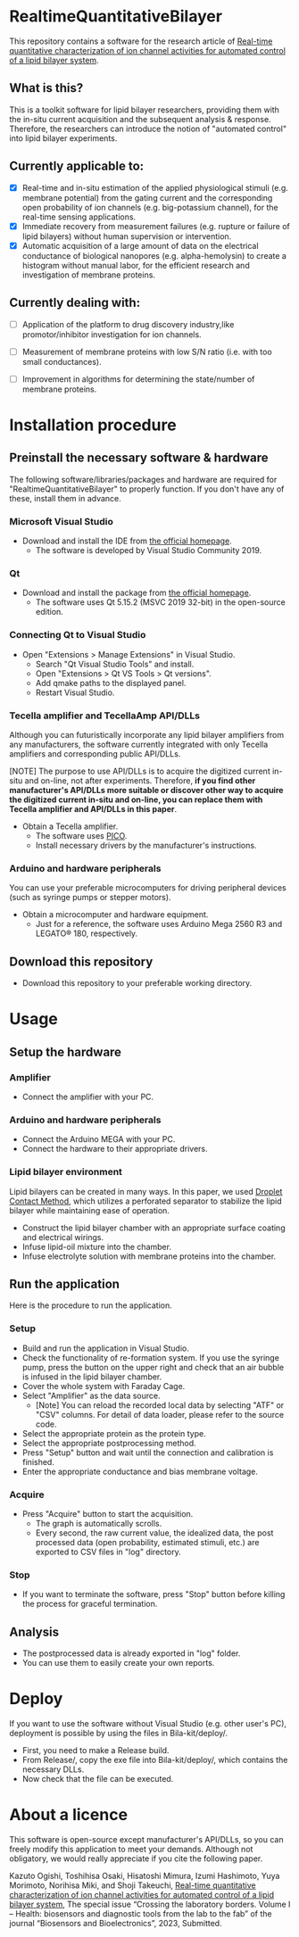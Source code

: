 # RealtimeQuantitativeBilayer
This repository contains a software for the research article of [Real-time quantitative characterization of ion channel activities for automated control of a lipid bilayer system](https://www.journals.elsevier.com/biosensors-and-bioelectronics/forthcoming-special-issues/crossing-the-laboratory-borders-volume-i-health-biosensors-and-diagnostic-tools-from-the-lab-to-the-fab).

## What is this?
This is a toolkit software for lipid bilayer researchers, providing them with the in-situ current acquisition and the subsequent analysis & response. Therefore, the researchers can introduce the notion of "automated control" into lipid bilayer experiments. 

## Currently applicable to:
- [x]  Real-time and in-situ estimation of the applied physiological stimuli (e.g. membrane potential) from the gating current and the corresponding open probability of ion channels (e.g. big-potassium channel), for the real-time sensing applications.
- [x]  Immediate recovery from measurement failures (e.g. rupture or failure of lipid bilayers) without human supervision or intervention.
- [x]  Automatic acquisition of a large amount of data on the electrical conductance of biological nanopores (e.g. alpha-hemolysin) to create a histogram without manual labor, for the efficient research and investigation of membrane proteins.

## Currently dealing with:
- [ ] Application of the platform to drug discovery industry,like promotor/inhibitor investigation for ion channels.
- [ ] Measurement of membrane proteins with low S/N ratio (i.e. with too small conductances).
- [ ] Improvement in algorithms for determining the state/number of membrane proteins.


# Installation procedure

## Preinstall the necessary software & hardware
The following software/libraries/packages and hardware are required for "RealtimeQuantitativeBilayer" to properly function. If you don't have any of these, install them in advance.

### Microsoft Visual Studio
* Download and install the IDE from [the official homepage](https://visualstudio.microsoft.com/ja/vs/).
  * The software is developed by Visual Studio Community 2019.

### Qt
* Download and install the package from [the official homepage](https://www.qt.io/ja-jp/download-open-source).
  * The software uses Qt 5.15.2 (MSVC 2019 32-bit) in the open-source edition.

### Connecting Qt to Visual Studio
* Open "Extensions > Manage Extensions" in Visual Studio.
  * Search "Qt Visual Studio Tools" and install.
  * Open "Extensions > Qt VS Tools > Qt versions".
  * Add qmake paths to the displayed panel.
  * Restart Visual Studio.

### Tecella amplifier and TecellaAmp API/DLLs
Although you can futuristically incorporate any lipid bilayer amplifiers from any manufacturers, the software currently integrated with only Tecella amplifiers and corresponding public API/DLLs.

[NOTE] The purpose to use API/DLLs is to acquire the digitized current in-situ and on-line, not after experiments. Therefore, **if you find other manufacturer's API/DLLs more suitable or discover other way to acquire the digitized current in-situ and on-line, you can replace them with Tecella amplifier and API/DLLs in this paper**. 

* Obtain a Tecella amplifier.
  * The software uses [PICO](http://www.tecella.com/pico.html).
  * Install necessary drivers by the manufacturer's instructions.

### Arduino and hardware peripherals
You can use your preferable microcomputers for driving peripheral devices (such as syringe pumps or stepper motors). 

* Obtain a microcomputer and hardware equipment.
  * Just for a reference, the software uses Arduino Mega 2560 R3 and LEGATO® 180, respectively.

## Download this repository
* Download this repository to your preferable working directory.


# Usage

## Setup the hardware

### Amplifier
* Connect the amplifier with your PC.

### Arduino and hardware peripherals
* Connect the Arduino MEGA with your PC.
* Connect the hardware to their appropriate drivers.

### Lipid bilayer environment
Lipid bilayers can be created in many ways. In this paper, we used [Droplet Contact Method](https://www.nature.com/articles/srep01995), which utilizes a perforated separator to stabilize the lipid bilayer while maintaining ease of operation.
* Construct the lipid bilayer chamber with an appropriate surface coating and electrical wirings.
* Infuse lipid-oil mixture into the chamber.
* Infuse electrolyte solution with membrane proteins into the chamber.

## Run the application
Here is the procedure to run the application.

### Setup
* Build and run the application in Visual Studio.
* Check the functionality of re-formation system.  If you use the syringe pump, press the button on the upper right and check that an air bubble is infused in the lipid bilayer chamber.
* Cover the whole system with Faraday Cage.
* Select "Amplifier" as the data source. 
  * [Note] You can reload the recorded local data by selecting "ATF" or "CSV" columns. For detail of data loader, please refer to the source code.
* Select the appropriate protein as the protein type.
* Select the appropriate postprocessing method.
* Press "Setup" button and wait until the connection and calibration is finished.
* Enter the appropriate conductance and bias membrane voltage.

### Acquire
* Press "Acquire" button to start the acquisition.
  * The graph is automatically scrolls.
  * Every second, the raw current value, the idealized data, the post processed data (open probability, estimated stimuli, etc.) are exported to CSV files in "log" directory.

### Stop
* If you want to terminate the software, press "Stop" button before killing the process for graceful termination.

## Analysis
* The postprocessed data is already exported in "log" folder.
* You can use them to easily create your own reports.


# Deploy
If you want to use the software without Visual Studio (e.g. other user's PC), deployment is possible by using the files in Bila-kit/deploy/.
* First, you need to make a Release build.
* From Release/, copy the exe file into Bila-kit/deploy/, which contains the necessary DLLs.
* Now check that the file can be executed.


# About a licence
This software is open-source except manufacturer's API/DLLs, so you can freely modify this application to meet your demands. Although not obligatory, we would really appreciate if you cite the following paper.

Kazuto Ogishi, Toshihisa Osaki, Hisatoshi Mimura, Izumi Hashimoto, Yuya Morimoto, Norihisa Miki, and Shoji Takeuchi, [Real-time quantitative characterization of ion channel activities for automated control of a lipid bilayer system](https://www.journals.elsevier.com/biosensors-and-bioelectronics/forthcoming-special-issues/crossing-the-laboratory-borders-volume-i-health-biosensors-and-diagnostic-tools-from-the-lab-to-the-fab), The special issue “Crossing the laboratory borders. Volume I – Health: biosensors and diagnostic tools from the lab to the fab” of the journal “Biosensors and Bioelectronics”, 2023, Submitted. 

